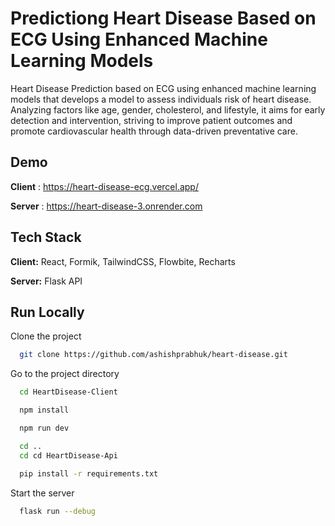 
# Predictiong Heart Disease Based on ECG Using Enhanced Machine Learning Models

Heart Disease Prediction based on ECG using enhanced machine learning models that develops a model to assess individuals risk of heart disease. Analyzing factors like age, gender, cholesterol, and lifestyle, it aims for early detection and intervention, striving to improve patient outcomes and promote cardiovascular health through data-driven preventative care.


## Demo

**Client** : https://heart-disease-ecg.vercel.app/

**Server** : https://heart-disease-3.onrender.com

## Tech Stack

**Client:** React, Formik, TailwindCSS, Flowbite, Recharts

**Server:** Flask API


## Run Locally

Clone the project

```bash
  git clone https://github.com/ashishprabhuk/heart-disease.git
```

Go to the project directory

```bash
  cd HeartDisease-Client
```

```bash
  npm install
```

```bash
  npm run dev
```
```bash
  cd ..
  cd cd HeartDisease-Api
```

```bash
  pip install -r requirements.txt
```

Start the server

```bash
  flask run --debug 
``` 


